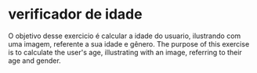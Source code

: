 # verificador de idade
 O objetivo desse exercicio é calcular a idade do usuario, ilustrando com uma imagem, referente a sua idade e gênero. 
The purpose of this exercise is to calculate the user's age, illustrating with an image, referring to their age and gender.
 
